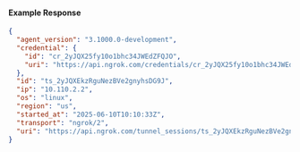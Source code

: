 <!-- Code generated for API Clients. DO NOT EDIT. -->

#### Example Response

```json
{
  "agent_version": "3.1000.0-development",
  "credential": {
    "id": "cr_2yJQX25fy10o1bhc34JWEdZFQJO",
    "uri": "https://api.ngrok.com/credentials/cr_2yJQX25fy10o1bhc34JWEdZFQJO"
  },
  "id": "ts_2yJQXEkzRguNezBVe2gnyhsDG9J",
  "ip": "10.110.2.2",
  "os": "linux",
  "region": "us",
  "started_at": "2025-06-10T10:10:33Z",
  "transport": "ngrok/2",
  "uri": "https://api.ngrok.com/tunnel_sessions/ts_2yJQXEkzRguNezBVe2gnyhsDG9J"
}
```
